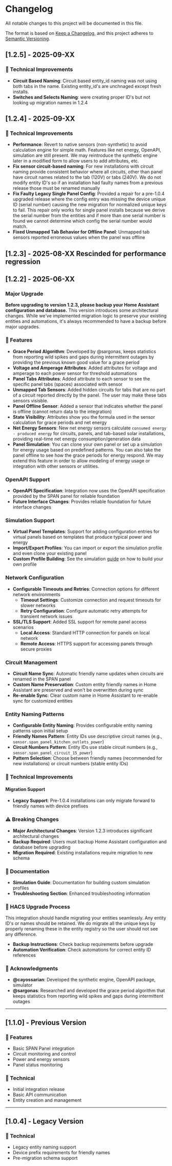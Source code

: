 # Changelog

All notable changes to this project will be documented in this file.

The format is based on [Keep a Changelog](https://keepachangelog.com/en/1.0.0/), and this project adheres to
[Semantic Versioning](https://semver.org/spec/v2.0.0.html).

## [1.2.5] - 2025-09-XX

### 🔧 Technical Improvements

- **Circuit Based Naming**: Circuit based entity_id naming was not using both tabs in the name.  Existing entity_id's are unchnaged except fresh installs.
- **Switches and Selects Naming**: were creating proper ID's but not looking up migration names in 1.2.4

## [1.2.4] - 2025-09-XX

### 🔧 Technical Improvements

- **Performance**: Revert to native sensors (non-synthetic) to avoid calculation engine for simple math. Features like net energy, OpenAPI, simulation
  are still present. We may reintroduce the synthetic engine later in a modified form to allow users to add attributes, etc.
- **Fix sensor circuit-based naming**: For new installations with circuit naming provide consistent behavior where all circuits, other than panel have
 circuit names related to the tab (120V) or tabs (240V).  We do not modify entity ID's so if an installation had faulty names from a previous release those
 must be renamed manually
- **Fix Faulty Legacy Single Panel Config**: Provided a repair for a pre-1.0.4 upgraded release where the config entry was missing the device unique ID (serial
  number) causing the new migration for normalized unique keys to fail. This repair only works for single panel installs because we derive the serial number
  from the entities and if more than one serial number is found we cannot determine which config the serial number would match.
- **Fixed Unmapped Tab Behavior for Offline Panel**: Unmapped tab sensors reported erroneous values when the panel was offline

## [1.2.3] - 2025-08-XX Rescinded for performance regression

## [1.2.2] - 2025-06-XX

### Major Upgrade

**Before upgrading to version 1.2.3, please backup your Home Assistant configuration and database.** This version introduces some architectural changes. While
we've implemented migration logic to preserve your existing entities and automations, it's always recommended to have a backup before major upgrades.

### 🚀 Features

- **Grace Period Algorithm**: Developed by @sargonas, keeps statistics from reporting wild spikes and gaps during intermittent outages by providing the previous
  known good value for a grace period
- **Voltage and Amperage Attributes**: Added attributes for voltage and amperage to each power sensor for threshold automations
- **Panel Tabs Attributes**: Added attribute to each sensor to see the specific panel tabs (spaces) associated with sensor
- **Unmapped Tab Sensors**: Added hidden circuits for tabs that are no part of a circuit reported directly by the panel. The user may make these tabs sensors
  visisble.
- **Panel Offline Sensor**: Added a sensor that indicates whether the panel is offline (cannot return data to the integration)
- **State Visibility**: Attributes show you the formula used in the sensor calculation for grace periods and net energy
- **Net Energy Sensors**: New net energy sensors calculate `consumed energy - produced energy` for circuits, panels, and tab-based solar installations,
  providing real-time net energy consumption/generation data
- **Panel Simulation**: You can clone your own panel or set up a simulation for energy usage based on predefined patterns. You can also take the panel offline
  to see how the grace periods for energy respond. We may extend this feature in order to allow modeling of energy usage or integration with other sensors or
  utilities.

### OpenAPI Support

- **OpenAPI Specification**: Integration now uses the OpenAPI specification provided by the SPAN panel for reliable foundation
- **Future Interface Changes**: Provides reliable foundation for future interface changes

### Simulation Support

- **Virtual Panel Templates**: Support for adding configuration entries for virtual panels based on templates that produce typical power and energy
- **Import/Export Profiles**: You can import or export the simulation profile and even clone your existing panel
- **Custom Profile Building**: See the simulation [guide](https://github.com/SpanPanel/span-panel-api/blob/main/docs/simulation.md) on how to build your own
  profile

### Network Configuration

- **Configurable Timeouts and Retries**: Connection options for different network environments
  - **Timeout Settings**: Customize connection and request timeouts for slower networks
  - **Retry Configuration**: Configure automatic retry attempts for transient network issues
- **SSL/TLS Support**: Added SSL support for remote panel access scenarios
  - **Local Access**: Standard HTTP connection for panels on local network
  - **Remote Access**: HTTPS support for accessing panels through secure proxies

### Circuit Management

- **Circuit Name Sync**: Automatic friendly name updates when circuits are renamed in the SPAN panel
- **Custom Name Preservation**: Custom entity friendly names in Home Assistant are preserved and won't be overwritten during sync
- **Re-enable Sync**: Clear custom name in Home Assistant to re-enable sync for customized entities

### Entity Naming Patterns

- **Configurable Entity Naming**: Provides configurable entity naming patterns upon initial setup
- **Friendly Names Pattern**: Entity IDs use descriptive circuit names (e.g., `sensor.span_panel_kitchen_outlets_power`)
- **Circuit Numbers Pattern**: Entity IDs use stable circuit numbers (e.g., `sensor.span_panel_circuit_15_power`)
- **Pattern Selection**: Choose between friendly names (recommended for new installations) or circuit numbers (stable entity IDs)

### 🔧 Technical Improvements

#### Migration Support

- **Legacy Support**: Pre-1.0.4 installations can only migrate forward to friendly names with device prefixes

### ⚠️ Breaking Changes

- **Major Architectural Changes**: Version 1.2.3 introduces significant architectural changes
- **Backup Required**: Users must backup Home Assistant configuration and database before upgrading
- **Migration Required**: Existing installations require migration to new schema

### 📝 Documentation

- **Simulation Guide**: Documentation for building custom simulation profiles
- **Troubleshooting Section**: Enhanced troubleshooting information

### 🔄 HACS Upgrade Process

This integration should handle migrating your entities seamlessly. Any entity ID's or names should be retained. We do migrate all the unique keys by properly
renaming these in the entity registry so the user should not see any difference.

- **Backup Instructions**: Check backup requirements before upgrade
- **Automation Verification**: Check automations for correct entity ID references

### 👥 Acknowledgments

- **@cayossarian**: Developed the synthetic engine, OpenAPI package, simulator
- **@sargonas**: Researched and developed the grace period algorithm that keeps statistics from reporting wild spikes and gaps during intermittent outages

---

## [1.1.0] - Previous Version

### 🚀 Features

- Basic SPAN Panel integration
- Circuit monitoring and control
- Power and energy sensors
- Panel status monitoring

### 🔧 Technical

- Initial integration release
- Basic API communication
- Entity creation and management

---

## [1.0.4] - Legacy Version

### 🔧 Technical

- Legacy entity naming support
- Device prefix requirements for friendly names
- Pre-migration schema support
